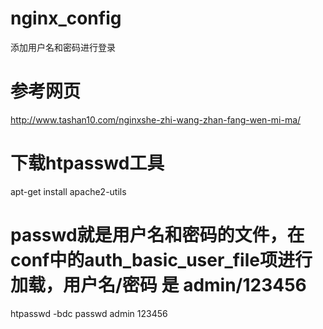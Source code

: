 # nginx_config
添加用户名和密码进行登录

# 参考网页

http://www.tashan10.com/nginxshe-zhi-wang-zhan-fang-wen-mi-ma/

# 下载htpasswd工具

apt-get install apache2-utils

# passwd就是用户名和密码的文件，在conf中的auth_basic_user_file项进行加载，用户名/密码 是 admin/123456

htpasswd -bdc passwd admin 123456
